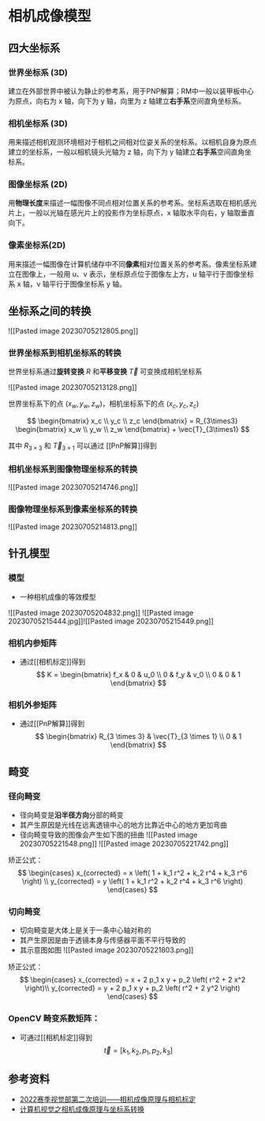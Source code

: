 # 相机成像模型

## 四大坐标系

### 世界坐标系 (3D)

建立在外部世界中被认为静止的参考系，用于PNP解算；RM中一般以装甲板中心为原点，向右为 x 轴，向下为 y 轴，向里为 z 轴建立**右手系**空间直角坐标系。

### 相机坐标系 (3D)

用来描述相机观测环境相对于相机之间相对位姿关系的坐标系。以相机自身为原点建立的坐标系，一般以相机镜头光轴为 z 轴，向下为 y 轴建立**右手系**空间直角坐标系。

### 图像坐标系 (2D)

用**物理长度**来描述一幅图像不同点相对位置关系的参考系。坐标系选取在相机感光片上，一般以光轴在感光片上的投影作为坐标原点，x 轴取水平向右，y 轴取垂直向下。

### 像素坐标系(2D)

用来描述一幅图像在计算机储存中不同**像素**相对位置关系的参考系。像素坐标系建立在图像上，一般用 u、v 表示，坐标原点位于图像左上方，u 轴平行于图像坐标系 x 轴，v 轴平行于图像坐标系 y 轴。

## 坐标系之间的转换

![[Pasted image 20230705212805.png]]

### 世界坐标系到相机坐标系的转换

世界坐标系通过**旋转变换** $R$ 和**平移变换** $\vec{T}$ 可变换成相机坐标系

![[Pasted image 20230705213128.png]]

世界坐标系下的点 $\left( x_w , y_w , z_w \right)$，相机坐标系下的点 $\left( x_c , y_c , z_c \right)$

$$
\begin{bmatrix} x_c \\ y_c \\ z_c \end{bmatrix} = R_{3\times3}
\begin{bmatrix} x_w \\ y_w \\ z_w \end{bmatrix} + \vec{T}_{3\times1}
$$

其中 $R_{3\times3}$ 和 $\vec{T}_{3\times1}$ 可以通过 [[PnP解算]]得到

### 相机坐标系到图像物理坐标系的转换

![[Pasted image 20230705214746.png]]

### 图像物理坐标系到像素坐标系的转换

![[Pasted image 20230705214813.png]]

## 针孔模型

### 模型
* 一种相机成像的等效模型

![[Pasted image 20230705204832.png]]
![[Pasted image 20230705215444.jpg]]![[Pasted image 20230705215449.png]]

### 相机内参矩阵
- 通过[[相机标定]]得到
$$
K = 
\begin{bmatrix} f_x & 0 & u_0 \\ 0 & f_y & v_0 \\ 0 & 0 & 1 \end{bmatrix}
$$
### 相机外参矩阵
- 通过[[PnP解算]]得到
$$
\begin{bmatrix} R_{3 \times 3} & \vec{T}_{3 \times 1} \\ 0 & 1 \end{bmatrix}
$$

## 畸变

### 径向畸变
- 径向畸变是**沿半径方向**分部的畸变
- 其产生原因是光线在远离透镜中心的地方比靠近中心的地方更加弯曲
- 径向畸变导致的图像会产生如下图的扭曲
![[Pasted image 20230705221548.png]]
![[Pasted image 20230705221742.png]]

矫正公式：
$$
\begin{cases}
x_{corrected} = x \left( 1 + k_1 r^2 + k_2 r^4 + k_3 r^6 \right) \\
y_{corrected} = y \left( 1 + k_1 r^2 + k_2 r^4 + k_3 r^6 \right)
\end{cases}
$$

### 切向畸变
- 切向畸变是大体上是关于一条中心轴对称的
- 其产生原因是由于透镜本身与传感器平面不平行导致的
- 其示意图如图
![[Pasted image 20230705221803.png]]

矫正公式：
$$
\begin{cases}
x_{corrected} = x + 2 p_1 x y + p_2 \left( r^2 + 2 x^2 \right)\\
y_{corrected} = y + 2 p_1 x y + p_2 \left( r^2 + 2 y^2 \right)
\end{cases}
$$

### OpenCV 畸变系数矩阵：
- 可通过[[相机标定]]得到
$$
 \vec{t} = \left[ k_1 , k_2 , p_1 , p_2 , k_3 \right]
$$


## 参考资料

- [2022赛季视觉部第二次培训——相机成像原理与相机标定](https://sjtu-robomaster-team.github.io/vision-learning-2/)
- [计算机视觉之相机成像原理与坐标系转换](https://huangwang.github.io/2018/11/19/%E8%AE%A1%E7%AE%97%E6%9C%BA%E8%A7%86%E8%A7%89%E4%B9%8B%E7%9B%B8%E6%9C%BA%E6%88%90%E5%83%8F%E5%8E%9F%E7%90%86%E4%B8%8E%E5%9D%90%E6%A0%87%E7%B3%BB%E8%BD%AC%E6%8D%A2/)
